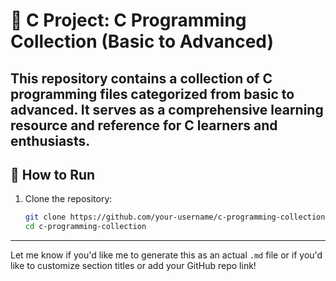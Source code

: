# 🔧 C Project: C Programming Collection (Basic to Advanced)

This repository contains a collection of C programming files categorized from basic to advanced. It serves as a comprehensive learning resource and reference for C learners and enthusiasts.
---

## 🚀 How to Run

1. Clone the repository:
   ```bash
   git clone https://github.com/your-username/c-programming-collection.git
   cd c-programming-collection

---

Let me know if you'd like me to generate this as an actual `.md` file or if you'd like to customize section titles or add your GitHub repo link!
